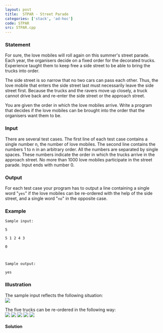 ```yaml
---
layout: post
title:  STPAR - Street Parade
categories: ['stack', 'ad-hoc']
code: STPAR
src: STPAR.cpp
---
```


### **Statement**

For sure, the love mobiles will roll again on this summer's street parade.
Each year, the organisers decide on a fixed order for the decorated trucks.
Experience taught them to keep free a side street to be able to bring the
trucks into order.  
  
The side street is so narrow that no two cars can pass each other. Thus, the
love mobile that enters the side street last must necessarily leave the side
street first. Because the trucks and the ravers move up closely, a truck
cannot drive back and re-enter the side street or the approach street.  
  
You are given the order in which the love mobiles arrive. Write a program that
decides if the love mobiles can be brought into the order that the organisers
want them to be.

### Input

There are several test cases. The first line of each test case contains a
single number n, the number of love mobiles. The second line contains the
numbers 1 to n in an arbitrary order. All the numbers are separated by single
spaces. These numbers indicate the order in which the trucks arrive in the
approach street. No more than 1000 love mobiles participate in the street
parade. Input ends with number 0.

### Output

For each test case your program has to output a line containing a single word
"`yes`" if the love mobiles can be re-ordered with the help of the side
street, and a single word "`no`" in the opposite case.

### Example

    
    
    Sample input:
    5
    5 1 2 4 3 
    0
    
    Sample output:
    yes

### Illustration

The sample input reflects the following situation:  
![](/content/pomyk:parade1.gif)

The five trucks can be re-ordered in the following way:  
![](/content/pomyk:parade2.gif) ![](/content/pomyk:parade3.gif)
![](/content/pomyk:parade4.gif) ![](/content/pomyk:parade5.gif)
![](/content/pomyk:parade6.gif)



#### **Solution**



